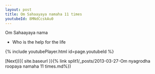 ```yaml
---
layout: post
title: Om Sahaayaya namaha 11 times
youtubeId: 8MNdCcskAu0
---
```

 
 
Om Sahaayaya nama 
 
 -  Who is the help for the life 
 
  
 
  
 
 
 
 
 
 


{% include youtubePlayer.html id=page.youtubeId %}
 
[Next]({{ site.baseurl }}{% link  split1/_posts/2013-03-27-Om nyagrodha roopaya namaha 11 times.md%})
 
